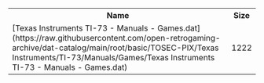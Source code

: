 <table>
<tr><th>Name</th><th>Size</th></tr>
<tr><td>[Texas Instruments TI-73 - Manuals - Games.dat](https://raw.githubusercontent.com/open-retrogaming-archive/dat-catalog/main/root/basic/TOSEC-PIX/Texas Instruments/TI-73/Manuals/Games/Texas Instruments TI-73 - Manuals - Games.dat)</td><td>1222</td></tr>
</table>
